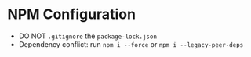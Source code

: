 # NPM Configuration

* DO NOT `.gitignore` the `package-lock.json`
* Dependency conflict: run `npm i --force` or `npm i --legacy-peer-deps`
